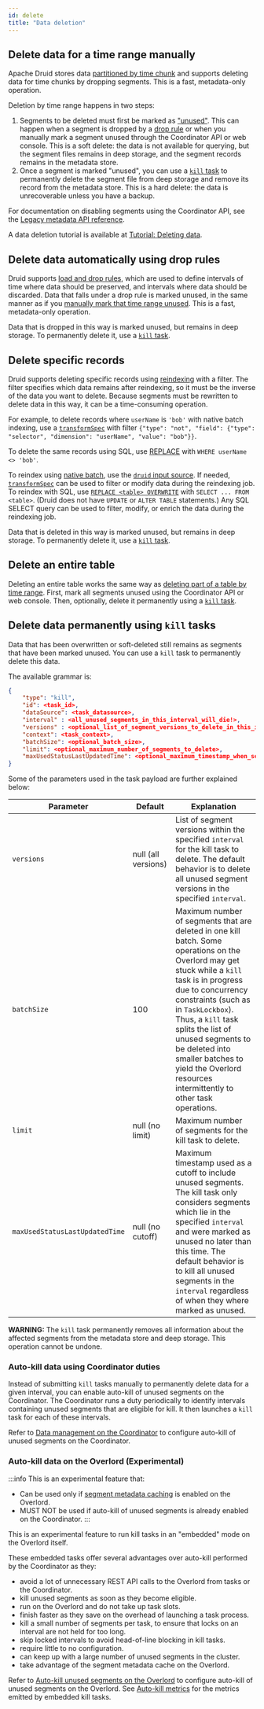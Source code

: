 ```yaml
---
id: delete
title: "Data deletion"
---
```


<!--
  ~ Licensed to the Apache Software Foundation (ASF) under one
  ~ or more contributor license agreements.  See the NOTICE file
  ~ distributed with this work for additional information
  ~ regarding copyright ownership.  The ASF licenses this file
  ~ to you under the Apache License, Version 2.0 (the
  ~ "License"); you may not use this file except in compliance
  ~ with the License.  You may obtain a copy of the License at
  ~
  ~   http://www.apache.org/licenses/LICENSE-2.0
  ~
  ~ Unless required by applicable law or agreed to in writing,
  ~ software distributed under the License is distributed on an
  ~ "AS IS" BASIS, WITHOUT WARRANTIES OR CONDITIONS OF ANY
  ~ KIND, either express or implied.  See the License for the
  ~ specific language governing permissions and limitations
  ~ under the License.
  -->

## Delete data for a time range manually

Apache Druid stores data [partitioned by time chunk](../design/storage.md) and supports
deleting data for time chunks by dropping segments. This is a fast, metadata-only operation.

Deletion by time range happens in two steps:

1. Segments to be deleted must first be marked as ["unused"](../design/storage.md#segment-lifecycle). This can
   happen when a segment is dropped by a [drop rule](../operations/rule-configuration.md) or when you manually mark a
   segment unused through the Coordinator API or web console. This is a soft delete: the data is not available for
   querying, but the segment files remains in deep storage, and the segment records remains in the metadata store.
2. Once a segment is marked "unused", you can use a [`kill` task](#kill-task) to permanently delete the segment file from
   deep storage and remove its record from the metadata store. This is a hard delete: the data is unrecoverable unless
   you have a backup.

For documentation on disabling segments using the Coordinator API, see the
[Legacy metadata API reference](../api-reference/legacy-metadata-api.md#datasources).

A data deletion tutorial is available at [Tutorial: Deleting data](../tutorials/tutorial-delete-data.md).

## Delete data automatically using drop rules

Druid supports [load and drop rules](../operations/rule-configuration.md), which are used to define intervals of time
where data should be preserved, and intervals where data should be discarded. Data that falls under a drop rule is
marked unused, in the same manner as if you [manually mark that time range unused](#delete-data-for-a-time-range-manually). This is a
fast, metadata-only operation.

Data that is dropped in this way is marked unused, but remains in deep storage. To permanently delete it, use a
[`kill` task](#kill-task).

## Delete specific records

Druid supports deleting specific records using [reindexing](update.md#reindex) with a filter. The filter specifies which
data remains after reindexing, so it must be the inverse of the data you want to delete. Because segments must be
rewritten to delete data in this way, it can be a time-consuming operation.

For example, to delete records where `userName` is `'bob'` with native batch indexing, use a
[`transformSpec`](../ingestion/ingestion-spec.md#transformspec) with filter `{"type": "not", "field": {"type":
"selector", "dimension": "userName", "value": "bob"}}`.

To delete the same records using SQL, use [REPLACE](../multi-stage-query/concepts.md#overwrite-data-with-replace) with `WHERE userName <> 'bob'`.

To reindex using [native batch](../ingestion/native-batch.md), use the [`druid` input
source](../ingestion/input-sources.md#druid-input-source). If needed,
[`transformSpec`](../ingestion/ingestion-spec.md#transformspec) can be used to filter or modify data during the
reindexing job. To reindex with SQL, use [`REPLACE <table> OVERWRITE`](../multi-stage-query/reference.md#replace)
with `SELECT ... FROM <table>`. (Druid does not have `UPDATE` or `ALTER TABLE` statements.) Any SQL SELECT query can be
used to filter, modify, or enrich the data during the reindexing job.

Data that is deleted in this way is marked unused, but remains in deep storage. To permanently delete it, use a [`kill`
task](#kill-task).

## Delete an entire table

Deleting an entire table works the same way as [deleting part of a table by time range](#delete-data-for-a-time-range-manually). First,
mark all segments unused using the Coordinator API or web console. Then, optionally, delete it permanently using a
[`kill` task](#kill-task).

<a name="kill-task"></a>

## Delete data permanently using `kill` tasks

Data that has been overwritten or soft-deleted still remains as segments that have been marked unused. You can use a
`kill` task to permanently delete this data.

The available grammar is:

```json
{
    "type": "kill",
    "id": <task_id>,
    "dataSource": <task_datasource>,
    "interval" : <all_unused_segments_in_this_interval_will_die!>,
    "versions" : <optional_list_of_segment_versions_to_delete_in_this_interval>,
    "context": <task_context>,
    "batchSize": <optional_batch_size>,
    "limit": <optional_maximum_number_of_segments_to_delete>,
    "maxUsedStatusLastUpdatedTime": <optional_maximum_timestamp_when_segments_were_marked_as_unused>
}
```

Some of the parameters used in the task payload are further explained below:

| Parameter   | Default         | Explanation                                                                                                                                                                                                                                                                                                                                                                 |
|-------------|-----------------|-----------------------------------------------------------------------------------------------------------------------------------------------------------------------------------------------------------------------------------------------------------------------------------------------------------------------------------------------------------------------------|
| `versions` | null (all versions) | List of segment versions within the specified `interval` for the kill task to delete. The default behavior is to delete all unused segment versions in the specified `interval`.|
| `batchSize`    |100    | Maximum number of segments that are deleted in one kill batch. Some operations on the Overlord may get stuck while a `kill` task is in progress due to concurrency constraints (such as in `TaskLockbox`). Thus, a `kill` task splits the list of unused segments to be deleted into smaller batches to yield the Overlord resources intermittently to other task operations.|
| `limit`     | null (no limit) | Maximum number of segments for the kill task to delete.|
| `maxUsedStatusLastUpdatedTime` | null (no cutoff) | Maximum timestamp used as a cutoff to include unused segments. The kill task only considers segments which lie in the specified `interval` and were marked as unused no later than this time. The default behavior is to kill all unused segments in the `interval` regardless of when they where marked as unused.|


**WARNING:** The `kill` task permanently removes all information about the affected segments from the metadata store and
deep storage. This operation cannot be undone.

### Auto-kill data using Coordinator duties

Instead of submitting `kill` tasks manually to permanently delete data for a given interval, you can enable auto-kill of unused segments on the Coordinator.
The Coordinator runs a duty periodically to identify intervals containing unused segments that are eligible for kill. It then launches a `kill` task for each of these intervals.

Refer to [Data management on the Coordinator](../configuration/index.md#data-management) to configure auto-kill of unused segments on the Coordinator.

### Auto-kill data on the Overlord (Experimental)

:::info
This is an experimental feature that:
- Can be used only if [segment metadata caching](../configuration/index.md#segment-metadata-cache-experimental) is enabled on the Overlord.
- MUST NOT be used if auto-kill of unused segments is already enabled on the Coordinator.
:::

This is an experimental feature to run kill tasks in an "embedded" mode on the Overlord itself.

These embedded tasks offer several advantages over auto-kill performed by the Coordinator as they:
- avoid a lot of unnecessary REST API calls to the Overlord from tasks or the Coordinator.
- kill unused segments as soon as they become eligible.
- run on the Overlord and do not take up task slots.
- finish faster as they save on the overhead of launching a task process.
- kill a small number of segments per task, to ensure that locks on an interval are not held for too long.
- skip locked intervals to avoid head-of-line blocking in kill tasks.
- require little to no configuration.
- can keep up with a large number of unused segments in the cluster.
- take advantage of the segment metadata cache on the Overlord.

Refer to [Auto-kill unused segments on the Overlord](../configuration/index.md#auto-kill-unused-segments-experimental) to configure auto-kill of unused segments on the Overlord.
See [Auto-kill metrics](../operations/metrics.md#auto-kill-unused-segments) for the metrics emitted by embedded kill tasks.
